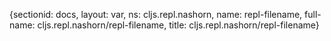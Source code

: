 {sectionid: docs, layout: var, ns: cljs.repl.nashorn, name: repl-filename, full-name: cljs.repl.nashorn/repl-filename,
  title: cljs.repl.nashorn/repl-filename}
